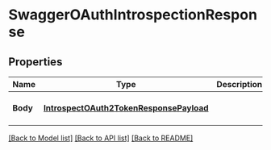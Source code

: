 # SwaggerOAuthIntrospectionResponse

## Properties
Name | Type | Description | Notes
------------ | ------------- | ------------- | -------------
**Body** | [**IntrospectOAuth2TokenResponsePayload**](introspectOAuth2TokenResponsePayload.md) |  | [optional] [default to null]

[[Back to Model list]](../README.md#documentation-for-models) [[Back to API list]](../README.md#documentation-for-api-endpoints) [[Back to README]](../README.md)


